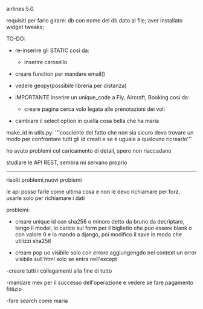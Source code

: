 airlines 5.0.

requisiti per farlo girare:
    db con nome del db dato al file;
    aver installato widget tweaks;

TO-DO:
- re-inserire gli STATIC cosi da:
    - inserire carosello
- creare function per mandare email()
- vedere geopy(possibile libreria per distanza)
- iMPORTANTE inserire un unique_code a Fly, Aircraft, Booking cosi da:
    - creare pagina cerca volo legata alle prenotazioni dei voli

- cambiare il select option in quella cosa bella che ha maria



make_id in utils.py:
'''cosciente del fatto che non sia sicuro
devo trovare un modo per confrontare tutti gli id creati e
se è uguale a qualcuno ricrearlo'''



ho avuto problemi col caricamento di detail, spero non riaccadano

studiare le API REST, sembra mi servano proprio


-----------------------------------------------
risolti problemi,nuovi problemi

le api posso farle come ultima cosa e non le devo richiamare per forz, usarle solo per richiamare i dati

problemi:
- creare unique id con sha256 o minore detto da bruno da decriptare, tengo il model, lo carico sul form per il biglietto che puo essere blank o con valore 0 e lo mando a django, poi modifico il save in modo che utilizzi sha256

- creare pop uo visibile solo con errore aggiungengdo nel context un error visibile sull'html solo se entra nell'except

-creare tutti i collegamenti alla fine di tutto

-mandare mex per il successo dell'operazione e vedere se fare pagamento fittizio

-fare search come maria
